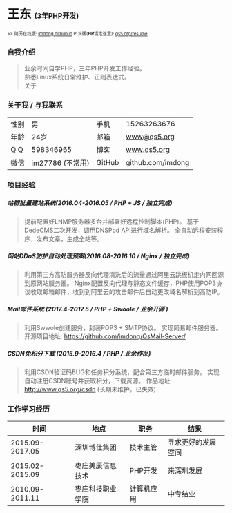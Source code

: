 # 王东 <span style="font-size: initial;">(3年PHP开发)</span>

<span style="font-size: x-small;"> >> 简历在线版: [imdong.github.io](https://imdong.github.io/) PDF版(<b>HR</b>请走这里): [qs5.org/resume](https://qs5.org/resume)</span>

### 自我介绍

>业余时间自学PHP，三年PHP开发工作经验。  
>熟悉Linux系统日常维护、正则表达式。  
>关于

### 关于我 / 与我联系

|||||
|----|----|----|----|
|性别|男|手机|15263263676
|年龄|24岁|邮箱|www@qs5.org|
|Q  Q|598346965|博客|www.qs5.org|
|微信|im27786 (不常用)|GitHub|github.com/imdong

### 项目经验
##### 站群批量建站系统(2016.04-2016.05 / PHP + JS / 独立完成)
> 提前配置好LNMP服务器多台并部署好远程控制脚本(PHP)。
> 基于DedeCMS二次开发，调用DNSPod API进行域名解析。
> 全自动远程安装程序，发布文章，生成全站等。

##### 网站DDoS防护自动处理预案(2016.08-2016.10 / Nginx / 独立完成)
> 利用第三方高防服务器反向代理清洗后的流量通过阿里云跳板机走内网回源到原网站服务器。
> Nginx配置反向代理与静态文件缓存，PHP使用POP3协议收取邮箱邮件，收到到阿里云的攻击邮件后自动更改域名解析到高防IP。

##### Mail邮件系统 (2017.4-2017.5 / PHP + Swoole / 业余开源 )
> 利用Swwole创建服务，封装POP3 + SMTP协议。
> 实现简易邮件服务器。
> 开源项目地址: https://github.com/imdong/QsMail-Server/

##### CSDN免积分下载 (2015.9-2016.4 / PHP / 业余作品)
> 利用CSDN验证码BUG和任务积分系统，配合第三方临时邮件服务。
> 实现自动注册CSDN账号并获取积分，下载资源。
> 作品地址: http://www.qs5.org/csdn  (长期未维护，已失效)

### 工作学习经历

|时间|地点|职务|结果|
|----|----|----|----|
|2015.09-2017.05|深圳博仕集团|技术主管|寻求更好的发展空间|
|2015.02-2015.09|枣庄美辰信息技术|PHP开发|来深圳发展|
|2010.09-2011.11|枣庄科技职业学院|计算机应用|中专结业|

<!-- 修改页面 -->
<style type="text/css">
    @media print {
        .print{display: none;}
    }
</style>
<script type="text/javascript">
document.title = document.getElementsByTagName('h1').length < 1 
    ? '王东 (3年PHP开发)'
    : document.getElementsByTagName('h1')[0].innerText;
</script>

